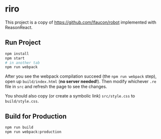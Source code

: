 # riro

This project is a copy of https://github.com/lfaucon/robot implemented with ReasonReact.

## Run Project

```sh
npm install
npm start
# in another tab
npm run webpack
```

After you see the webpack compilation succeed (the `npm run webpack` step), open up `build/index.html` (**no server needed!**). Then modify whichever `.re` file in `src` and refresh the page to see the changes.

You should also copy (or create a symbolic link) `src/style.css` to `build/style.css`.

## Build for Production

```sh
npm run build
npm run webpack:production
```
